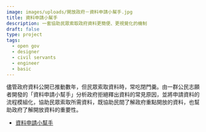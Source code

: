 ```yaml
---
image: images/uploads/開放政府－資料申請小幫手.jpg
title: 資料申請小幫手
description: 一套協助民眾索取政府資料更簡便、更視覺化的機制
draft: false
type: project
tags:
  - open gov
  - designer
  - civil servants
  - engineer
  - basic
---
```

儘管政府資料公開已推動數年，但民眾索取資料時，常吃閉門羹。由一群公民志願者開發的「資料申請小幫手」分析政府拒絕釋出資料的常見原因，並將申請資料的流程模組化，協助民眾索取所需資料，既協助民間了解政府重點開放的資料，也幫助政府了解開放資料的重要性。

- [資料申請小幫手](https://www.facebook.com/profile.php?id=100057697711099&paipv=0&eav=Afb9hPjbDqVpyxkq3rBKCiDTF8MvKTbU0Y4Fs3vzfhvvwc2HWTcMdCuP16zCOybpl1E&_rdr)
